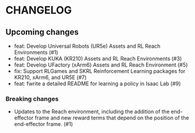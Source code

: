 # CHANGELOG

## Upcoming changes

- feat: Develop Universal Robots (UR5e) Assets and RL Reach Environments (#1)
- feat: Develop KUKA (KR210) Assets and RL Reach Environments (#3)
- feat: Develop UFactory (xArm6) Assets and RL Reach Environment (#5)
- fix: Support RLGames and SKRL Reinforcement Learning packages for KR210, xArm6, and UR5E (#7)
- feat: fwrite a detailed README for learning a policy in Isaac Lab (#9)

### Breaking changes

- Updates to the Reach environment, including the addition of the end-effector frame and new reward terms that depend on the position of the end-effector frame. (#1)